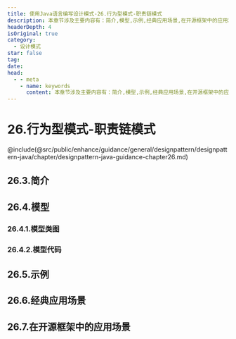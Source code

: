 ```yaml
---
title: 使用Java语言编写设计模式-26.行为型模式-职责链模式
description: 本章节涉及主要内容有：简介,模型,示例,经典应用场景,在开源框架中的应用场景,具体每个小节中包含的内容可使通过下面的章节内容大纲进行查看,所有代码均经过严格测试，可直接复制运行即可。
headerDepth: 4
isOriginal: true
category:
  - 设计模式
star: false
tag:
date: 
head:
  - - meta
    - name: keywords
      content: 本章节涉及主要内容有：简介,模型,示例,经典应用场景,在开源框架中的应用场景,具体每个小节中包含的内容可使通过下面的章节内容大纲进行查看,所有代码均经过严格测试，可直接复制运行即可。
---
```


# 26.行为型模式-职责链模式
@include(@src/public/enhance/guidance/general/designpattern/designpattern-java/chapter/designpattern-java-guidance-chapter26.md)
## 26.3.简介
## 26.4.模型
### 26.4.1.模型类图
### 26.4.2.模型代码
## 26.5.示例
## 26.6.经典应用场景
## 26.7.在开源框架中的应用场景

<ScrollIntoPageView/>
<HideSideBar/>

